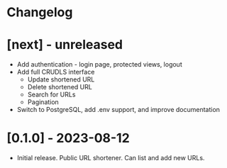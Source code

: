 # Changelog

# [next] - unreleased
- Add authentication - login page, protected views, logout
- Add full CRUDLS interface
  - Update shortened URL
  - Delete shortened URL
  - Search for URLs
  - Pagination
- Switch to PostgreSQL, add .env support, and improve documentation

# [0.1.0] - 2023-08-12
- Initial release. Public URL shortener. Can list and add new URLs.
